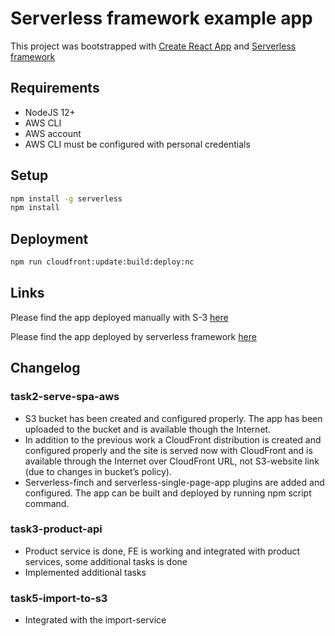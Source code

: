 # Serverless framework example app
This project was bootstrapped with [Create React App](https://github.com/facebook/create-react-app) and [Serverless framework](https://www.serverless.com)

## Requirements
-   NodeJS 12+
-   AWS CLI
-   AWS account
-   AWS CLI must be configured with personal credentials

## Setup

```bash
npm install -g serverless
npm install
```

## Deployment 
```bash
npm run cloudfront:update:build:deploy:nc
```

## Links
Please find the app deployed manually with S-3 [here](http://metal-tickets-store-fe-bucket.s3-website-eu-west-1.amazonaws.com/)

Please find the app deployed by serverless framework [here](https://d12t0bvcb8pyyn.cloudfront.net)

## Changelog
### task2-serve-spa-aws
- S3 bucket has been created and configured properly. The app has been uploaded to the bucket and is available though the Internet.
- In addition to the previous work a CloudFront distribution is created and configured properly and the site is served now with CloudFront and is available through the Internet over CloudFront URL, not S3-website link (due to changes in bucket’s policy).
- Serverless-finch and serverless-single-page-app plugins are added and configured. The app can be built and deployed by running npm script command.

### task3-product-api
- Product service is done, FE is working and integrated with product services, some additional tasks is done
- Implemented additional tasks

 ### task5-import-to-s3
- Integrated with the import-service
